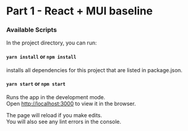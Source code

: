 # Part 1 - React + MUI baseline

### Available Scripts
In the project directory, you can run:

#### `yarn install` or `npm install`
installs all dependencies for this project that are listed in package.json.

#### `yarn start` or `npm start`
Runs the app in the development mode.\
Open [http://localhost:3000](http://localhost:3000) to view it in the browser.

The page will reload if you make edits.\
You will also see any lint errors in the console.

